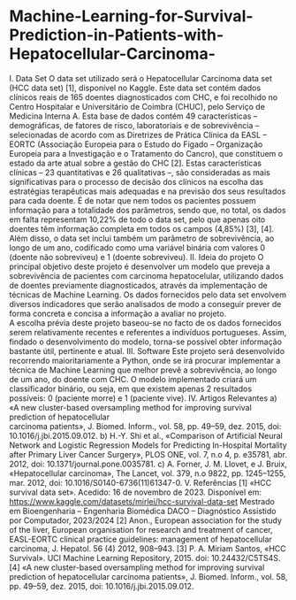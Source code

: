 # Machine-Learning-for-Survival-Prediction-in-Patients-with-Hepatocellular-Carcinoma-

I. 
Data Set 
O data set utilizado será o Hepatocellular Carcinoma data set (HCC data set) [1], disponível no 
Kaggle. Este data set contém dados clínicos reais de 165 doentes diagnosticados com CHC, e foi recolhido 
no Centro Hospitalar e Universitário de Coimbra (CHUC), pelo Serviço de Medicina Interna A. 
Esta base de dados contém 49 características – demográficas, de fatores de risco, laboratoriais e de 
sobrevivência – selecionadas de acordo com as Diretrizes de Prática Clínica da EASL – EORTC 
(Associação Europeia para o Estudo do Fígado – Organização Europeia para a Investigação e o Tratamento 
do Cancro), que constituem o estado da arte atual sobre a gestão do CHC [2]. Estas características clínicas – 23 quantitativas e 26 qualitativas –, são consideradas as mais significativas para o processo de decisão 
dos clínicos na escolha das estratégias terapêuticas mais adequadas e na previsão dos seus resultados para 
cada doente. É de notar que nem todos os pacientes possuem informação para a totalidade dos parâmetros, 
sendo que, no total, os dados em falta representam 10,22% de todo o data set, pelo que apenas oito doentes 
têm informação completa em todos os campos (4,85%) [3], [4]. 
Além disso, o data set inclui também um parâmetro de sobrevivência, ao longo de um ano, codificado 
como uma variável binária com valores 0 (doente não sobreviveu) e 1 (doente sobreviveu). 
II. 
Ideia do projeto 
O principal objetivo deste projeto é desenvolver um modelo que preveja a sobrevivência de pacientes 
com carcinoma hepatocelular, utilizando dados de doentes previamente diagnosticados, através da 
implementação de técnicas de Machine Learning. Os dados fornecidos pelo data set envolvem diversos 
indicadores que serão analisados de modo a conseguir prever de forma concreta e concisa a informação a 
avaliar no projeto.  
A escolha prévia deste projeto baseou-se no facto de os dados fornecidos serem relativamente recentes 
e referentes a indivíduos portugueses. Assim, findado o desenvolvimento do modelo, torna-se possível 
obter informação bastante útil, pertinente e atual. 
III. 
Software 
Este projeto será desenvolvido recorrendo maioritariamente a Python, onde se irá procurar 
implementar a técnica de Machine Learning que melhor prevê a sobrevivência, ao longo de um ano, do 
doente com CHC. O modelo implementado criará um classificador binário, ou seja, em que existem apenas 
2 resultados possíveis: 0 (paciente morre) e 1 (paciente vive). 
IV. 
Artigos Relevantes 
a) «A new cluster-based oversampling method for improving survival prediction of hepatocellular      
carcinoma patients», J. Biomed. Inform., vol. 58, pp. 49–59, dez. 2015, doi: 
10.1016/j.jbi.2015.09.012. 
b) H.-Y. Shi et al., «Comparison of Artificial Neural Network and Logistic Regression Models for 
Predicting In-Hospital Mortality after Primary Liver Cancer Surgery», PLOS ONE, vol. 7, n.o 4, p. 
e35781, abr. 2012, doi: 10.1371/journal.pone.0035781. 
c) A. Forner, J. M. Llovet, e J. Bruix, «Hepatocellular carcinoma», The Lancet, vol. 379, n.o 9822, pp. 
1245–1255, mar. 2012, doi: 10.1016/S0140-6736(11)61347-0. 
V. 
Referências 
[1] «HCC survival data set». Acedido: 16 de novembro de 2023. Disponível em: 
https://www.kaggle.com/datasets/mirlei/hcc-survival-data-set 
Mestrado em Bioengenharia – Engenharia Biomédica 
DACO – Diagnóstico Assistido por Computador, 2023/2024 
[2] Anon., European association for the study of the liver, European organisation for research and treatment 
of cancer, EASL-EORTC clinical practice guidelines: management of hepatocellular carcinoma, J. 
Hepatol. 56 (4) 2012, 908–943. 
[3] P. A. Miriam Santos, «HCC Survival». UCI Machine Learning Repository, 2015. doi: 
10.24432/C5TS4S. 
[4] «A new cluster-based oversampling method for improving survival prediction of hepatocellular 
carcinoma patients», J. Biomed. Inform., vol. 58, pp. 49–59, dez. 2015, doi: 10.1016/j.jbi.2015.09.012.
